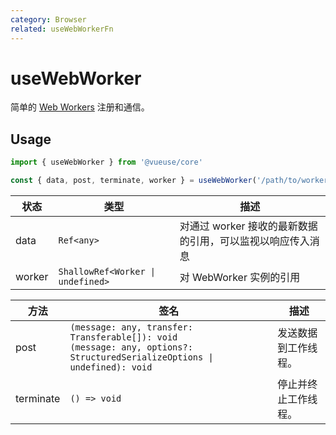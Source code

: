 ```yaml
---
category: Browser
related: useWebWorkerFn
---
```


# useWebWorker

简单的 [Web Workers](https://developer.mozilla.org/en-US/docs/Web/API/Web_Workers_API/Using_web_workers) 注册和通信。

## Usage

```js
import { useWebWorker } from '@vueuse/core'

const { data, post, terminate, worker } = useWebWorker('/path/to/worker.js')
```

| 状态   | 类型                              | 描述                                                       |
| ------ | --------------------------------- | ---------------------------------------------------------- |
| data   | `Ref<any>`                        | 对通过 worker 接收的最新数据的引用，可以监视以响应传入消息 |
| worker | `ShallowRef<Worker \| undefined>` | 对 WebWorker 实例的引用                                    |

| 方法      | 签名                                                                                                                          | 描述                 |
| --------- | ----------------------------------------------------------------------------------------------------------------------------- | -------------------- |
| post      | `(message: any, transfer: Transferable[]): void`<br>`(message: any, options?: StructuredSerializeOptions \| undefined): void` | 发送数据到工作线程。 |
| terminate | `() => void`                                                                                                                  | 停止并终止工作线程。 |
